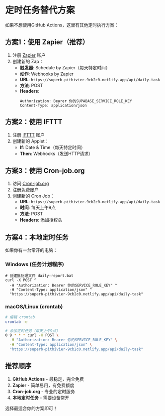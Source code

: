 # 定时任务替代方案

如果不想使用GitHub Actions，这里有其他定时执行方案：

## 方案1：使用 Zapier（推荐）

1. 注册 [Zapier](https://zapier.com) 账户
2. 创建新的 Zap：
   - **触发器**: Schedule by Zapier（每天特定时间）
   - **动作**: Webhooks by Zapier
   - **URL**: `https://superb-pithivier-9cb2c0.netlify.app/api/daily-task`
   - **方法**: POST
   - **Headers**: 
     ```
     Authorization: Bearer 你的SUPABASE_SERVICE_ROLE_KEY
     Content-Type: application/json
     ```

## 方案2：使用 IFTTT

1. 注册 [IFTTT](https://ifttt.com) 账户
2. 创建新的 Applet：
   - **If**: Date & Time（每天特定时间）
   - **Then**: Webhooks（发送HTTP请求）

## 方案3：使用 Cron-job.org

1. 访问 [Cron-job.org](https://cron-job.org)
2. 注册免费账户
3. 创建新的 Cron Job：
   - **URL**: `https://superb-pithivier-9cb2c0.netlify.app/api/daily-task`
   - **时间**: 每天上午9点
   - **方法**: POST
   - **Headers**: 添加授权头

## 方案4：本地定时任务

如果你有一台常开的电脑：

### Windows (任务计划程序)
```batch
# 创建批处理文件 daily-report.bat
curl -X POST ^
  -H "Authorization: Bearer 你的SERVICE_ROLE_KEY" ^
  -H "Content-Type: application/json" ^
  "https://superb-pithivier-9cb2c0.netlify.app/api/daily-task"
```

### macOS/Linux (crontab)
```bash
# 编辑 crontab
crontab -e

# 添加定时任务（每天上午9点）
0 9 * * * curl -X POST \
  -H "Authorization: Bearer 你的SERVICE_ROLE_KEY" \
  -H "Content-Type: application/json" \
  "https://superb-pithivier-9cb2c0.netlify.app/api/daily-task"
```

## 推荐顺序

1. **GitHub Actions** - 最稳定，完全免费
2. **Zapier** - 简单易用，有免费额度
3. **Cron-job.org** - 专业的定时服务
4. **本地定时任务** - 需要设备常开

选择最适合你的方案即可！
